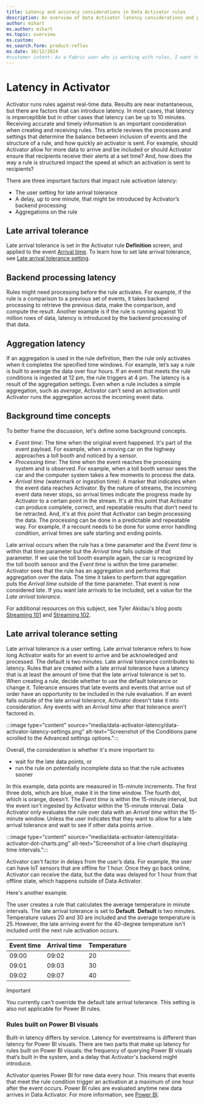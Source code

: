 ```yaml
---
title: Latency and accuracy considerations in Data Activator rules
description: An overview of Data Activator latency considerations and performance when building Data Activator rules.
author: mihart
ms.author: mihart
ms.topic: overview
ms.custom:  
ms.search.form: product-reflex
ms.date: 10/12/2024
#customer intent: As a Fabric user who is working with rules, I want to understand the factors that help to determine when actions are included and excluded from rule reporting.
---
```


# Latency in Activator

Activator runs rules against real-time data. Results are near instantaneous, but there are factors that can introduce latency. In most cases, that latency is imperceptible but in other cases that latency can be up to 10 minutes. Receiving accurate and timely information is an important consideration when creating and receiving rules. This article reviews the processes and settings that determine the balance between inclusion of events and the structure of a rule, and how quickly an activator is sent. For example, should Activator allow for more data to arrive and be included or should Activator ensure that recipients receive their alerts at a set time? And, how does the way a rule is structured impact the speed at which an activation is sent to recipients? 

There are three important factors that impact rule activation latency: 
- The user setting for late arrival tolerance
- A delay, up to one minute, that might be introduced by Activator’s backend processing
- Aggregations on the rule

## Late arrival tolerance

Late arrival tolerance is set in the Activator rule **Definition** screen, and applied to the event [Arrival time](#background-time-concepts). To learn how to set late arrival tolerance, see [Late arrival tolerance setting](#late-arrival-tolerance-setting).

## Backend processing latency

Rules might need processing before the rule activates. For example, if the rule is a comparison to a previous set of events, it takes backend processing to retrieve the previous data, make the comparison, and compute the result. Another example is if the rule is running against 10 million rows of data, latency is introduced by the backend processing of that data. 

## Aggregation latency

If an aggregation is used in the rule definition, then the rule only activates when it completes the specified time windows. For example, let’s say a rule is built to average the data over four hours. If an event that meets the rule conditions is ingested at 12 pm, the rule triggers at 4 pm. The latency is a result of the aggregation settings. Even when a rule includes a simple aggregation, such as *average*, Activator can't send an activation until Activator runs the aggregation across the incoming event data.

## Background time concepts

To better frame the discussion, let's define some background concepts.
- _Event time_: The time when the original event happened. It's part of the event payload. For example, when a moving car on the highway approaches a toll booth and noticed by a sensor.
- _Processing time_: The time when the event reaches the processing system and is observed. For example, when a toll booth sensor sees the car and the computer system takes a few moments to process the data.
- _Arrival time_ (watermark or ingestion time): A marker that indicates when the event data reaches Activator. By the nature of streams, the incoming event data never stops, so arrival times indicate the progress made by Activator to a certain point in the stream. It's at this point that Activator can produce complete, correct, and repeatable results that don’t need to be retracted. And, it's at this point that Activator can begin processing the data. The processing can be done in a predictable and repeatable way. For example, if a recount needs to be done for some error handling condition, arrival times are safe starting and ending points.

Late arrival occurs when the rule has a time parameter and the *Event time* is within that time parameter but the *Arrival time* falls outside of that parameter. If we use the toll booth example again, the car is recognized by the toll booth sensor and the *Event time* is within the time parameter. Activator sees that the rule has an aggregation and performs that aggregation over the data. The time it takes to perform that aggregation puts the *Arrival time* outside of the time parameter. That event is now considered *late*. If you want late arrivals to be included, set a value for the *Late arrival tolerance*. 

For additional resources on this subject, see Tyler Akidau's blog posts [Streaming 101](https://www.oreilly.com/ideas/the-world-beyond-batch-streaming-101) and [Streaming 102](https://www.oreilly.com/ideas/the-world-beyond-batch-streaming-102).

##  Late arrival tolerance setting

Late arrival tolerance is a user setting. Late arrival tolerance refers to how long Activator waits for an event to arrive and be acknowledged and processed. The default is two minutes. Late arrival tolerance contributes to latency. Rules that are created with a late arrival tolerance have a latency that is at least the amount of time that the late arrival tolerance is set to. When creating a rule, decide whether to use the default tolerance or change it. Tolerance ensures that late events and events that arrive out of order have an opportunity to be included in the rule evaluation. If an event falls outside of the late arrival tolerance, Activator doesn't take it into consideration. Any events with an *Arrival time* after that tolerance aren't factored in. 

:::image type="content" source="media/data-activator-latency/data-activator-latency-settings.png" alt-text="Screenshot of the Conditions pane scrolled to the Advanced settings options.":::

Overall, the consideration is whether it's more important to:

- wait for the late data points, or 
- run the rule on potentially incomplete data so that the rule activates sooner  

In this example, data points are measured in 15-minute increments. The first three dots, which are blue, make it in the time window. The fourth dot, which is orange, doesn't. The *Event time* is within the 15-minute interval, but the event isn't ingested by Activator within the 15-minute interval. Data Activator only evaluates the rule over data with an *Arrival time* within the 15-minute window. Unless the user indicates that they want to allow for a late arrival tolerance and wait to see if other data points arrive.  

:::image type="content" source="media/data-activator-latency/data-activator-dot-charts.png" alt-text="Screenshot of a line chart displaying time intervals.":::

Activator can't factor in delays from the user’s data. For example, the user can have IoT sensors that are offline for 1 hour. Once they go back online, Activator can receive the data, but the data was delayed for 1 hour from that offline state, which happens outside of Data Activator. 

Here's another example.  

The user creates a rule that calculates the average temperature in minute intervals. The late arrival tolerance is set to **Default**. **Default** is two minutes. Temperature values 20 and 30 are included and the average temperature is 25. However, the late arriving event for the 40-degree temperature isn't included until the next rule activation occurs.  

|  Event time  | Arrival time  | Temperature  |
|------|-------|-------|
|09:00  |09:02  |20  |
|09:01 | 09:03  | 30 |  
|09:02  |   09:07 | 40 | 

> [!IMPORTANT]
> You currently can't override the default late arrival tolerance. This setting is also not applicable for Power BI rules. 

### Rules built on Power BI visuals 

Built-in latency differs by service. Latency for eventstreams is different than latency for Power BI visuals. There are two parts that make up latency for rules built on Power BI visuals: the frequency of querying Power BI visuals that’s built in the system, and a delay that Activator's backend might introduce. 

Activator queries Power BI for new data every hour. This means that events that meet the rule condition trigger an activation at a maximum of one hour after the event occurs. Power BI rules are evaluated anytime new data arrives in Data Activator. For more information, see [Power BI](data-activator-get-data-power-bi.md). 
